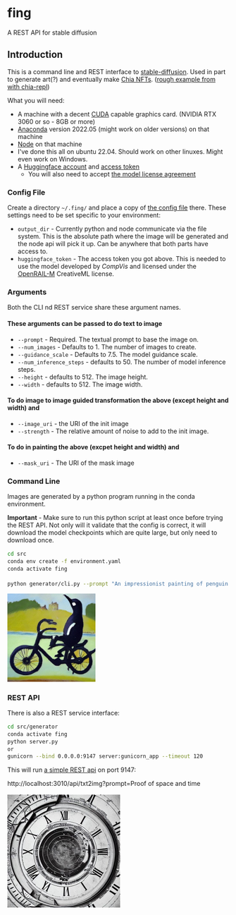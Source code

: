 # fing

A REST API for stable diffusion

## Introduction

This is a command line and REST interface to [stable-diffusion](https://github.com/CompVis/stable-diffusion). Used in part to generate art(?) and eventually make [Chia NFTs](https://www.chia.net/2022/06/29/1.4.0-introducing-the-chia-nft1-standard.en.html). ([rough example from with chia-repl](https://github.com/dkackman/chia-repl/blob/main/examples/scripts/txt2nft.js))

What you will need:

- A machine with a decent [CUDA](https://developer.nvidia.com/cuda-downloads) capable graphics card. (NVIDIA RTX 3060 or so - 8GB or more)
- [Anaconda](https://www.anaconda.com/) version 2022.05 (might work on older versions) on that machine
- [Node](https://nodejs.org/en/) on that machine
- I've done this all on ubuntu 22.04. Should work on other linuxes. Might even work on Windows.
- A [Huggingface account](https://huggingface.co/welcome) and [access token](https://huggingface.co/settings/tokens)
  - You will also need to accept [the model license agreement](https://huggingface.co/CompVis/stable-diffusion-v1-4)

### Config File

Create a directory `~/.fing/` and place a copy of [the config file](https://github.com/dkackman/fing/blob/main/src/config.yaml) there.
These settings need to be set specific to your environment:

- `output_dir` - Currently python and node communicate via the file system. This is the absolute path where the image will be generated and the node api will pick it up. Can be anywhere that both parts have access to.
- `huggingface_token` - The access token you got above. This is needed to use the model developed by _CompVis_ and licensed under the [OpenRAIL-M](https://github.com/CompVis/stable-diffusion/blob/main/LICENSE) CreativeML license.

### Arguments

Both the CLI nd REST service share these argument names.

#### These arguments can be passed to do text to image

- `--prompt` - Required. The textual prompt to base the image on.
- `--num_images` - Defaults to 1. The number of images to create.
- `--guidance_scale` - Defaults to 7.5. The model guidance scale.
- `--num_inference_steps` - defaults to 50. The number of model inference steps.
- `--height` - defaults to 512. The image height.
- `--width` - defaults to 512. The image width.

#### To do image to image guided transformation the above (except height and width) and

- `--image_uri` - the URI of the init image
- `--strength` - The relative amount of noise to add to the init image.

#### To do in painting the above (excpet height and width) and

- `--mask_uri` - The URI of the mask image

### Command Line

Images are generated by a python program running in the conda environment.

**Important** - Make sure to run this python script at least once before trying the REST API. Not only will it validate that the config is correct, it will download the model checkpoints which are quite large, but only need to download once.

```bash
cd src
conda env create -f environment.yaml
conda activate fing

python generator/cli.py --prompt "An impressionist painting of penguin on a bicycle."
```

<img src="pb.jpg" width="200" height="200" alt="An impressionist painting of penguin on a bicycle."/>

### REST API

There is also a REST service interface:

```bash
cd src/generator
conda activate fing
python server.py
or 
gunicorn --bind 0.0.0.0:9147 server:gunicorn_app --timeout 120 
```

This will run [a simple REST api](https://dkackman.github.io/fing/) on port 9147:

<div>
http://localhost:3010/api/txt2img?prompt=Proof of space and time
</div>

<br>

<img src="post.jpg" width="256" height="256" alt="Proof of space and time."/>
